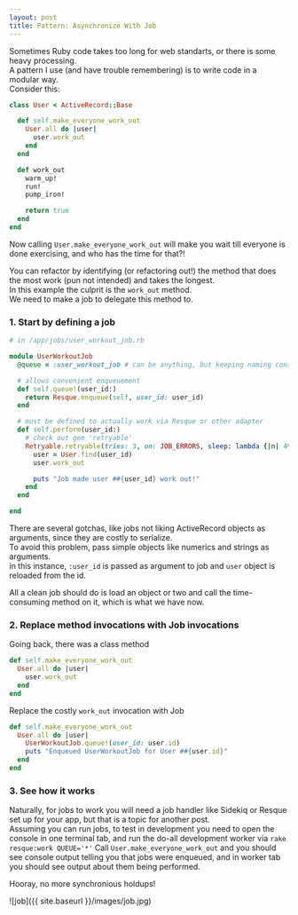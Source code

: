 ```yaml
---
layout: post
title: Pattern: Asynchronize With Job
---
```

Sometimes Ruby code takes too long for web standarts, or there is some heavy processing.  
A pattern I use (and have trouble remembering) is to write code in a modular way.  
Consider this:

```ruby
class User < ActiveRecord::Base  

  def self.make_everyone_work_out
    User.all do |user|
      user.work_out
    end
  end  

  def work_out
    warm_up!
    run!    
    pump_iron!

    return true
  end
end
```

Now calling `User.make_everyone_work_out` will make you wait till everyone is done exercising, and who has the time for that?!  

You can refactor by identifying (or refactoring out!) the method that does the most work (pun not intended) and takes the longest.  
In this example the culprit is the `work_out` method.  
We need to make a job to delegate this method to.  

### 1. Start by defining a job
```ruby
# in /app/jobs/user_workout_job.rb

module UserWorkoutJob
  @queue = :user_workout_job # can be anything, but keeping naming consistent is easier to follow

  # allows convenient enqueuement
  def self.queue!(user_id:)
    return Resque.enqueue(self, user_id: user_id)
  end

  # must be defined to actually work via Resque or other adapter
  def self.perform(user_id:)
    # check out gem 'retryable'
    Retryable.retryable(tries: 3, on: JOB_ERRORS, sleep: lambda {|n| 4**n }) do      
      user = User.find(user_id)
      user.work_out

      puts "Job made user ##{user_id} work out!"
    end
  end

end
```

There are several gotchas, like jobs not liking ActiveRecord objects as arguments, since they are costly to serialize.  
To avoid this problem, pass simple objects like numerics and strings as arguments.  
in this instance, `:user_id` is passed as argument to job and `user` object is reloaded from the id.  

All a clean job should do is load an object or two and call the time-consuming method on it, which is what we have now.  

### 2. Replace method invocations with Job invocations

Going back, there was a class method

```ruby
def self.make_everyone_work_out
  User.all do |user|
    user.work_out
  end
end
```

Replace the costly `work_out` invocation with Job

```ruby
def self.make_everyone_work_out
  User.all do |user|
    UserWorkoutJob.queue!(user_id: user.id)
    puts "Enqueued UserWorkoutJob for User ##{user.id}"
  end
end
```

### 3. See how it works

Naturally, for jobs to work you will need a job handler like Sidekiq or Resque set up for your app, but that is a topic for another post.  
Assuming you can run jobs, to test in development you need to open the console in one terminal tab, and run the do-all development worker via `rake resque:work QUEUE='*'`
Call `User.make_everyone_work_out` and you should see console output telling you that jobs were enqueued, and in worker tab you should see output about them being performed.


Hooray, no more synchronious holdups!

![job]({{ site.baseurl }}/images/job.jpg)
